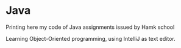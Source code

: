 # Java
Printing here my code of Java assignments issued by Hamk school

Learning Object-Oriented programming, using IntelliJ as text editor.
